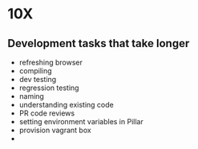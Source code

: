 # 10X

## Development tasks that take longer

- refreshing browser
- compiling
- dev testing
- regression testing
- naming
- understanding existing code
- PR code reviews
- setting environment variables in Pillar
- provision vagrant box
- 